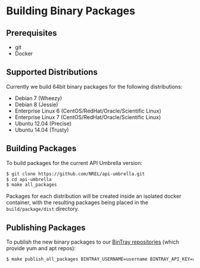 # Building Binary Packages

## Prerequisites

- git
- Docker

## Supported Distributions

Currently we build 64bit binary packages for the following distributions:

- Debian 7 (Wheezy)
- Debian 8 (Jessie)
- Enterprise Linux 6 (CentOS/RedHat/Oracle/Scientific Linux)
- Enterprise Linux 7 (CentOS/RedHat/Oracle/Scientific Linux)
- Ubuntu 12.04 (Precise)
- Ubuntu 14.04 (Trusty)

## Building Packages 

To build packages for the current API Umbrella version:

```sh
$ git clone https://github.com/NREL/api-umbrella.git
$ cd api-umbrella
$ make all_packages
```

Packages for each distribution will be created inside an isolated docker container, with the resulting packages being placed in the `build/package/dist` directory.

## Publishing Packages

To publish the new binary packages to our [BinTray repositories](https://bintray.com/nrel) (which provide yum and apt repos):

```sh
$ make publish_all_packages BINTRAY_USERNAME=username BINTRAY_API_KEY=api_key
```
